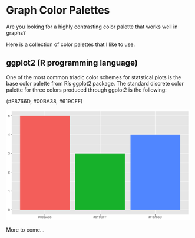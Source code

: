 Graph Color Palettes
====================

Are you looking for a highly contrasting color palette that works well
in graphs?

Here is a collection of color palettes that I like to use.

ggplot2 (R programming language)
--------------------------------

One of the most common triadic color schemes for statstical plots is the
base color palette from R’s ggplot2 package. The standard discrete color
palette for three colors produced through ggplot2 is the following:

(\#F8766D, \#00BA38, \#619CFF)

<img src="ggplotStandard3.png" width=500 height=300/>

More to come…
